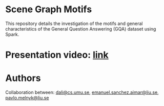 # Scene Graph Motifs

This repository details the investigation of the motifs and general characteristics of the General Question Answering (GQA) dataset using Spark.

# Presentation video: [link](https://github.com/dali-does/scene-graph-motifs/presentation.mp4)

# Authors

Collaboration between: dali@cs.umu.se, emanuel.sanchez.aimar@liu.se, pavlo.melnyk@liu.se
